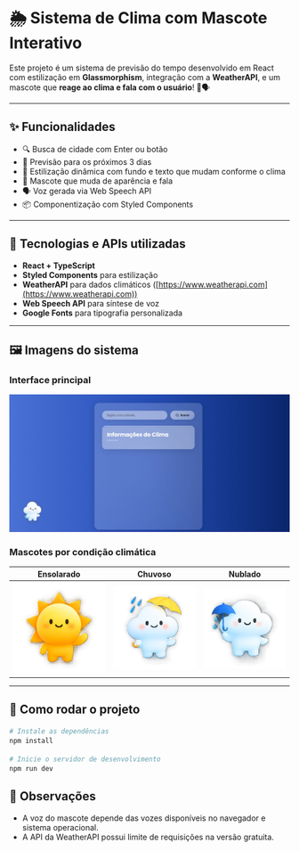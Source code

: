 # 🌦️ Sistema de Clima com Mascote Interativo

Este projeto é um sistema de previsão do tempo desenvolvido em React com estilização em **Glassmorphism**, integração com a **WeatherAPI**, e um mascote que **reage ao clima e fala com o usuário**! 🐾🗣️

---

## ✨ Funcionalidades

- 🔍 Busca de cidade com Enter ou botão
- 📅 Previsão para os próximos 3 dias
- 🎨 Estilização dinâmica com fundo e texto que mudam conforme o clima
- 🧸 Mascote que muda de aparência e fala 
- 🗣️ Voz gerada via Web Speech API
- 📦 Componentização com Styled Components

---

## 🧠 Tecnologias e APIs utilizadas

- **React + TypeScript**
- **Styled Components** para estilização
- **WeatherAPI** para dados climáticos ([https://www.weatherapi.com](https://www.weatherapi.com))
- **Web Speech API** para síntese de voz
- **Google Fonts** para tipografia personalizada

---

## 🖼️ Imagens do sistema

### Interface principal
![Interface do sistema](./public/interface.png)

### Mascotes por condição climática

| Ensolarado | Chuvoso | Nublado |
|------------|---------|---------|
| ![Sol](./public/solzinho.png) | ![Chuva](./public/chuvoso.png) | ![Nublado](./public/nublado.png) |

---

## 🚀 Como rodar o projeto

```bash
# Instale as dependências
npm install

# Inicie o servidor de desenvolvimento
npm run dev
```

## 📌 Observações

- A voz do mascote depende das vozes disponíveis no navegador e sistema operacional.
- A API da WeatherAPI possui limite de requisições na versão gratuita.